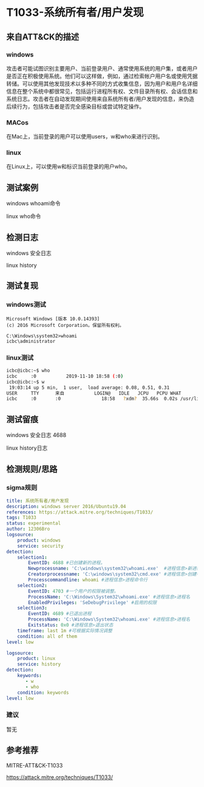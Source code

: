 # T1033-系统所有者/用户发现

## 来自ATT&CK的描述

### windows

攻击者可能试图识别主要用户、当前登录用户、通常使用系统的用户集，或者用户是否正在积极使用系统。他们可以这样做，例如，通过检索帐户用户名或使用凭据转储。可以使用其他发现技术以多种不同的方式收集信息，因为用户和用户名详细信息在整个系统中都很常见，包括运行进程所有权、文件目录所有权、会话信息和系统日志。攻击者在自动发现期间使用来自系统所有者/用户发现的信息，来伪造后续行为，包括攻击者是否完全感染目标或尝试特定操作。

### MACos

在Mac上，当前登录的用户可以使用users，w和who来进行识别。

### linux

在Linux上，可以使用w和标识当前登录的用户who。

## 测试案例

windows whoami命令

linux who命令

## 检测日志

windows 安全日志

linux history

## 测试复现

### windows测试

```dos
Microsoft Windows [版本 10.0.14393]
(c) 2016 Microsoft Corporation。保留所有权利。

C:\Windows\system32>whoami
icbc\administrator
```

### linux测试

```bash
icbc@icbc:~$ who
icbc     :0           2019-11-10 18:58 (:0)
icbc@icbc:~$ w
 19:03:14 up 5 min,  1 user,  load average: 0.08, 0.51, 0.31
USER     TTY      来自           LOGIN@   IDLE   JCPU   PCPU WHAT
icbc     :0       :0               18:58   ?xdm?  35.66s  0.02s /usr/lib/gdm3/g
```

## 测试留痕

windows 安全日志 4688

linux history日志

## 检测规则/思路

### sigma规则

```yml
title: 系统所有者/用户发现
description: windows server 2016/Ubuntu19.04
references: https://attack.mitre.org/techniques/T1033/
tags: T1033
status: experimental
author: 12306Bro
logsource:
    product: windows
    service: security
detection:
    selection1:
        EventID: 4688 #已创建新的进程。
        Newprocessname: 'C:\windows\system32\whoami.exe'  #进程信息>新进程名称
        Creatorprocessname: 'C:\windows\system32\cmd.exe' #进程信息>创建者进程名称
        Processcommandline: whoami #进程信息>进程命令行
    selection2:
        EventID: 4703 #一个用户的权限被调整。
        ProcessName: 'C:\Windows\System32\whoami.exe' #进程信息>进程名
        EnabledPrivileges: 'SeDebugPrivilege' #启用的权限
    selection3:
        EventID: 4689 #已退出进程
        ProcessName: 'C:\Windows\System32\whoami.exe' #进程信息>进程名
        Exitstatus: 0x0 #进程信息>退出状态
    timeframe: last 1m #可根据实际情况调整
    condition: all of them
level: low
```

```yml
logsource:
    product: linux
    service: history
detection:
    keywords:
       - w
       - who
    condition: keywords
level: low
```

### 建议

暂无

## 参考推荐

MITRE-ATT&CK-T1033

<https://attack.mitre.org/techniques/T1033/>
